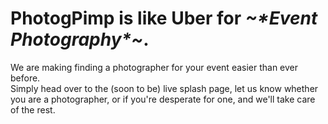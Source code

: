 <h1>PhotogPimp is like Uber for <em>~*Event Photography*~</em>.</h1>
<body>
  We are making finding a photographer for your event easier than ever before.
  </br>
  Simply head over to the (soon to be) live splash page, let us know whether you
  are a photographer, or if you're desperate for one, and we'll take care of the rest.
</body>
